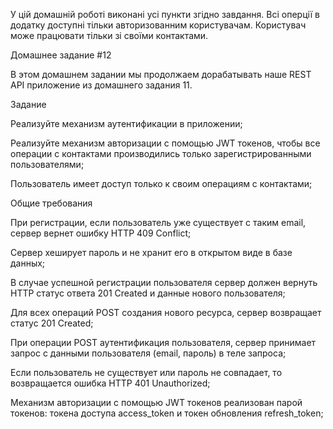У цій домашній роботі виконані усі пункти згідно завдання. Всі оперції в додатку доступні тільки авторизованним користувачам. Користувач може працювати тільки зі своїми контактами.

Домашнее задание #12

В этом домашнем задании мы продолжаем дорабатывать наше REST API приложение из домашнего задания 11.

Задание

Реализуйте механизм аутентификации в приложении;

Реализуйте механизм авторизации с помощью JWT токенов, чтобы все операции с контактами производились только зарегистрированными пользователями;

Пользователь имеет доступ только к своим операциям с контактами;

Общие требования

При регистрации, если пользователь уже существует с таким email, сервер вернет ошибку HTTP 409 Conflict;

Сервер хеширует пароль и не хранит его в открытом виде в базе данных;

В случае успешной регистрации пользователя сервер должен вернуть HTTP статус ответа 201 Created и данные нового пользователя;

Для всех операций POST создания нового ресурса, сервер возвращает статус 201 Created;

При операции POST аутентификация пользователя, сервер принимает запрос с данными пользователя (email, пароль) в теле запроса;

Если пользователь не существует или пароль не совпадает, то возвращается ошибка HTTP 401 Unauthorized;

Механизм авторизации с помощью JWT токенов реализован парой токенов: токена доступа access_token и токен обновления refresh_token;
